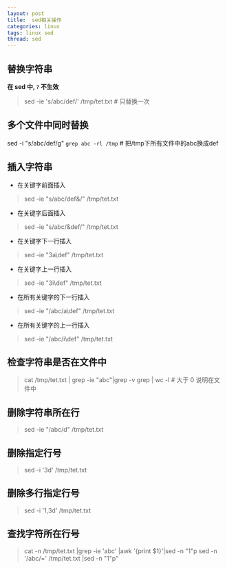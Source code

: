 ```yaml
---
layout: post
title:  sed相关操作
categories: linux
tags: linux sed
thread: sed
---
```


## 替换字符串
**在 sed 中, `?` 不生效**

> sed -ie 's/abc/def/' /tmp/tet.txt # 只替换一次

## 多个文件中同时替换
sed -i "s/abc/def/g" `grep abc -rl /tmp`  # 把/tmp下所有文件中的abc换成def

## 插入字符串
* 在关键字前面插入

> sed -ie "s/abc/def&/" /tmp/tet.txt

* 在关键字后面插入

> sed -ie "s/abc/&def/" /tmp/tet.txt

* 在关键字下一行插入

> sed -ie "3a\def" /tmp/tet.txt

* 在关键字上一行插入

> sed -ie "3i\def" /tmp/tet.txt

* 在所有关键字的下一行插入

> sed -ie "/abc/a\\def" /tmp/tet.txt

* 在所有关键字的上一行插入

> sed -ie "/abc/i\\def" /tmp/tet.txt

## 检查字符串是否在文件中
> cat /tmp/tet.txt | grep -ie "abc"|grep -v grep | wc -l # 大于 0 说明在文件中

## 删除字符串所在行
> sed -ie "/abc/d" /tmp/tet.txt

## 删除指定行号
> sed -i '3d' /tmp/tet.txt

## 删除多行指定行号
> sed -i '1,3d' /tmp/tet.txt

## 查找字符所在行号
> cat -n /tmp/tet.txt |grep -ie 'abc' |awk '{print $1}'|sed -n "1"p
> sed -n '/abc/=' /tmp/tet.txt |sed -n \"1\"p"
